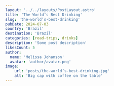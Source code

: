 ```yaml
---
layout: '../../layouts/PostLayout.astro'
title: 'The World’s Best Drinking'
slug: 'the-world’s-best-drinking'
pubDate: 2024-07-03
country: 'Brazil'
destination: 'Brazil'
categories: [road-trips, drinks]
description: 'Some post description'
likesCount: 5
author:
  name: 'Melissa Johanson'
  avatar: 'author/avatar.png'
image:
    url: 'posts/the-world’s-best-drinking.jpg'
    alt: 'Big cap with coffee on the table'
---
```

